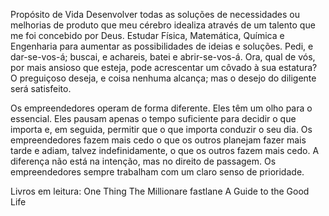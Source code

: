 Propósito de Vida
Desenvolver todas as soluções de necessidades ou melhorias de produto que meu cérebro idealiza através de um talento que me foi concebido por Deus.
Estudar Física, Matemática, Química e Engenharia para aumentar as possibilidades de ideias e soluções.
Pedi, e dar-se-vos-á; buscai, e achareis, batei e abrir-se-vos-á.
Ora, qual de vós, por mais ansioso que esteja, pode acrescentar um côvado à sua estatura?
O preguiçoso deseja, e coisa nenhuma alcança; mas o desejo do diligente será satisfeito.

Os empreendedores operam de forma diferente. Eles têm um olho para o essencial. 
Eles pausam apenas o tempo suficiente para decidir o que importa e, em seguida, permitir que o que importa
conduzir o seu dia. 
Os empreendedores fazem mais cedo o que os outros planejam fazer mais tarde e adiam, talvez indefinidamente, o que os outros fazem mais cedo. A diferença não está na intenção, mas no direito de passagem. Os empreendedores sempre trabalham com um claro senso de prioridade.

Livros em leitura:
One Thing
The Millionare fastlane
A Guide to the Good Life
